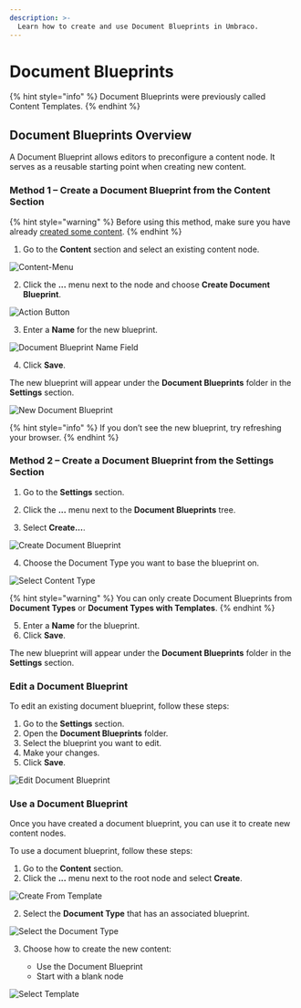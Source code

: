 ```yaml
---
description: >-
  Learn how to create and use Document Blueprints in Umbraco.
---
```


# Document Blueprints

{% hint style="info" %}
Document Blueprints were previously called Content Templates.
{% endhint %}

## Document Blueprints Overview

A Document Blueprint allows editors to preconfigure a content node. It serves as a reusable starting point when creating new content.

### Method 1 – Create a Document Blueprint from the Content Section

{% hint style="warning" %}
Before using this method, make sure you have already [created some content](../data/defining-content/README.md#3-creating-the-content).
{% endhint %}

1. Go to the **Content** section and select an existing content node.

![Content-Menu](images/content-menu-DB.png)

2. Click the **...** menu next to the node and choose **Create Document Blueprint**.

![Action Button](images/action-menu-DB.png)

3. Enter a **Name** for the new blueprint.

![Document Blueprint Name Field](images/Name-Content-Template-DB.png)

4. Click **Save**.

The new blueprint will appear under the **Document Blueprints** folder in the **Settings** section.

![New Document Blueprint](images/Find-Content-Template-DB.png)

{% hint style="info" %}
If you don’t see the new blueprint, try refreshing your browser.
{% endhint %}

### Method 2 – Create a Document Blueprint from the Settings Section

1. Go to the **Settings** section.

2. Click the **...** menu next to the **Document Blueprints** tree.

3. Select **Create...**.

![Create Document Blueprint](images/Create-Content-Template-DB.png)

4. Choose the Document Type you want to base the blueprint on.

![Select Content Type](images/Content-Type-DB.png)

{% hint style="warning" %}
You can only create Document Blueprints from **Document Types** or **Document Types with Templates**.
{% endhint %}

5. Enter a **Name** for the blueprint.
6. Click **Save**.

The new blueprint will appear under the **Document Blueprints** folder in the **Settings** section.

### Edit a Document Blueprint

To edit an existing document blueprint, follow these steps:

1. Go to the **Settings** section.
2. Open the **Document Blueprints** folder.
3. Select the blueprint you want to edit.
4. Make your changes.
5. Click **Save**.

![Edit Document Blueprint](images/Edit-Content-Template-DB.png)

### Use a Document Blueprint

Once you have created a document blueprint, you can use it to create new content nodes.

To use a document blueprint, follow these steps:

1. Go to the **Content** section.
2. Click the **...** menu next to the root node and select **Create**.

![Create From Template](images/Create-From-Template-DB.png)

2. Select the **Document Type** that has an associated blueprint.

![Select the Document Type](images/select-doc-type-DB.png)

3. Choose how to create the new content:

    * Use the Document Blueprint
    * Start with a blank node

![Select Template](images/Select-Template-DB.png)
